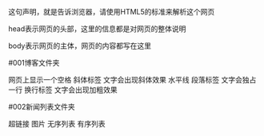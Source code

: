 <!-- <!DOCTYPE html> -->
这句声明，就是告诉浏览器，请使用HTML5的标准来解析这个网页 

<!-- <head>
		<meta charset="utf-8" />
		<title></title>
</head> -->
head表示网页的头部，这里的信息都是对网页的整体说明	
	
<!-- <body>
</body> -->

body表示网页的主体，网页的内容都写在这里

#001博客文件夹
<!-- <h1>1级标题</h1>
<h2>2级标题</h2>
<h3>3级标题</h3>
<h4>4级标题</h4>
<h5>5级标题</h5>
<h6>6级标题</h6> -->
 <!-- &nbsp; --> 网页上显示一个空格
 <!-- <i></i> -->斜体标签 文字会出现斜体效果
 <!-- <hr/> -->水平线
 <!-- <p></p> -->段落标签 文字会独占一行
 <!-- <br/> -->换行标签
 <!-- <b></b> -->文字会出现加粗效果
 
 #002新闻列表文件夹
 <!-- <a href="http://www.baidu.com">内容内容</a> --> 超链接
 <!-- <img src="img/icon_arrow.png" /> --> 图片
<!-- <ul><li>列表项目</li></ul> -->无序列表
 <!-- <ol><li>列表项目</li></ol> -->有序列表
